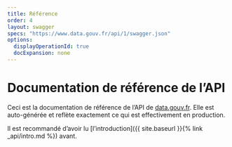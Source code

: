 ```yaml
---
title: Référence
order: 4
layout: swagger
specs: "https://www.data.gouv.fr/api/1/swagger.json"
options:
  displayOperationId: true
  docExpansion: none
---
```


# Documentation de référence de l’API

Ceci est la documentation de référence de l’API de [data.gouv.fr](https://www.data.gouv.fr). Elle est auto-générée et reflète exactement ce qui est effectivement en production.

Il est recommandé d’avoir lu [l’introduction]({{ site.baseurl }}{% link _api/intro.md %}) avant.

